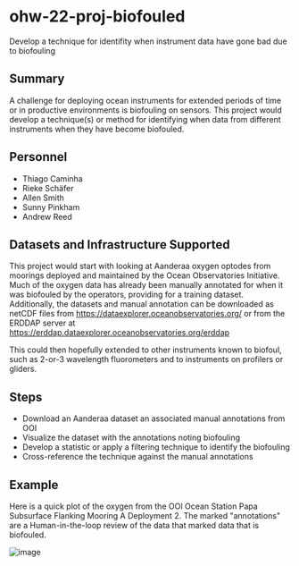 # ohw-22-proj-biofouled
Develop a technique for identifity when instrument data have gone bad due to biofouling

## Summary
A challenge for deploying ocean instruments for extended periods of time or in productive environments is biofouling on sensors. This project would develop a technique(s) or method for identifying when data from different instruments when they have become biofouled.

## Personnel
* Thiago Caminha
* Rieke Schäfer
* Allen Smith
* Sunny Pinkham
* Andrew Reed

## Datasets and Infrastructure Supported
This project would start with looking at Aanderaa oxygen optodes from moorings deployed and maintained by the Ocean Observatories Initiative. Much of the oxygen data has already been manually annotated for when it was biofouled by the operators, providing for a training dataset. Additionally, the datasets and manual annotation can be downloaded as netCDF files from https://dataexplorer.oceanobservatories.org/ or from the ERDDAP server at https://erddap.dataexplorer.oceanobservatories.org/erddap

This could then hopefully extended to other instruments known to biofoul, such as 2-or-3 wavelength fluorometers and to instruments on profilers or gliders.

## Steps
* Download an Aanderaa dataset an associated manual annotations from OOI
* Visualize the dataset with the annotations noting biofouling
* Develop a statistic or apply a filtering technique to identify the biofouling
* Cross-reference the technique against the manual annotations

## Example
Here is a quick plot of the oxygen from the OOI Ocean Station Papa Subsurface Flanking Mooring A Deployment 2. The marked "annotations" are a Human-in-the-loop review of the data that marked data that is biofouled. 

![image](https://user-images.githubusercontent.com/22527731/184693082-b90a50a5-7bcf-4ee7-982d-53b8380a1541.png)
